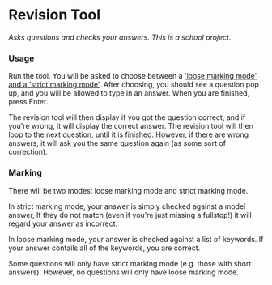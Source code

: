 # Revision Tool
*Asks questions and checks your answers.*
*This is a school project.*

### Usage

Run the tool. You will be asked to choose between a ['loose marking mode' and a 'strict marking mode'](#marking). After choosing, you should see a question pop up, and you will be allowed to type in an answer. When you are finished, press Enter.

The revision tool will then display if you got the question correct, and if you're wrong, it will display the correct answer. The revision tool will then loop to the next question, until it is finished. However, if there are wrong answers, it will ask you the same question again (as some sort of correction).

### Marking

There will be two modes: loose marking mode and strict marking mode.

In strict marking mode, your answer is simply checked against a model answer, If they do not match (even if you're just missing a fullstop!) it will regard your answer as incorrect.

In loose marking mode, your answer is checked against a list of keywords. If your answer contails all of the keywords, you are correct.

Some questions will only have strict marking mode (e.g. those with short answers). However, no questions will only have loose marking mode.
